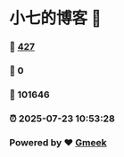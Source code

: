 # 小七的博客 :link:  
### :page_facing_up: [427](/tag.html) 
### :speech_balloon: 0 
### :hibiscus: 101646 
### :alarm_clock: 2025-07-23 10:53:28 
### Powered by :heart: [Gmeek](https://github.com/Meekdai/Gmeek)
